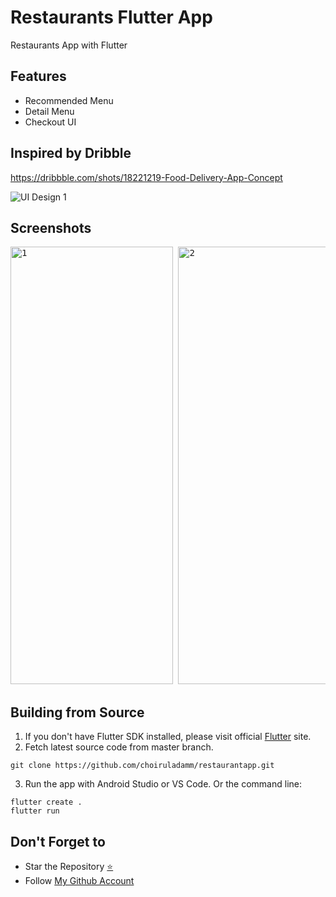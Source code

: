 # Restaurants Flutter App

Restaurants App with Flutter 

## Features
- Recommended Menu
- Detail Menu
- Checkout UI

## Inspired by Dribble
https://dribbble.com/shots/18221219-Food-Delivery-App-Concept

![UI Design 1](https://user-images.githubusercontent.com/109071310/203331256-fc91379c-a9cf-4dc6-aeb1-17fbceabc5fe.jpg)

## Screenshots
<pre>
<img src="https://user-images.githubusercontent.com/109071310/203342950-1a36c9d6-a3fa-4e04-9b78-77bada031eb7.jpg" alt="1" width="260" height="700" /> <img src="https://user-images.githubusercontent.com/109071310/203342983-aa5969ee-fe22-413b-8c5f-f4e9153ca3e4.jpg" alt="2" width="260" height="700" /> <img src="https://user-images.githubusercontent.com/109071310/203343022-07cf8de9-1d31-4804-b95d-3a7faf82ff66.jpg" alt="3" width="260" height="700" /> <img src="https://user-images.githubusercontent.com/109071310/203343075-6b8777a6-5e57-45b2-8d13-c201fa62112f.jpg" alt="4" width="260" height="700" /> <img src="https://user-images.githubusercontent.com/109071310/203343113-c491ab43-017c-41dd-b91e-410a55975e6a.jpg" alt="5" width="260" height="700" /> <img src="https://user-images.githubusercontent.com/109071310/203343134-f0d8a67b-4923-4a51-b3a6-a57e7fc373d5.jpg" alt="6" width="260" height="700" /> <img src="https://user-images.githubusercontent.com/109071310/203343154-c2f8c42c-4044-4ae1-aa54-4fa700a1a5ed.jpg" alt="7" width="260" height="700" /> <img src="https://user-images.githubusercontent.com/109071310/203343178-164500c6-4b1e-426e-99d9-14db9590fc5b.jpg" alt="8" width="260" height="700" />
</pre>

## Building from Source

1. If you don't have Flutter SDK installed, please visit official [Flutter](https://flutter.dev/) site.
2. Fetch latest source code from master branch.

```
git clone https://github.com/choiruladamm/restaurantapp.git
```

3. Run the app with Android Studio or VS Code. Or the command line:

```
flutter create .
flutter run
```

## Don't Forget to

- Star the Repository [⭐](https://github.com/fionicholas/Restaurants-Flutterapp)
- Follow [My Github Account](https://github.com/choiruladamm/)

